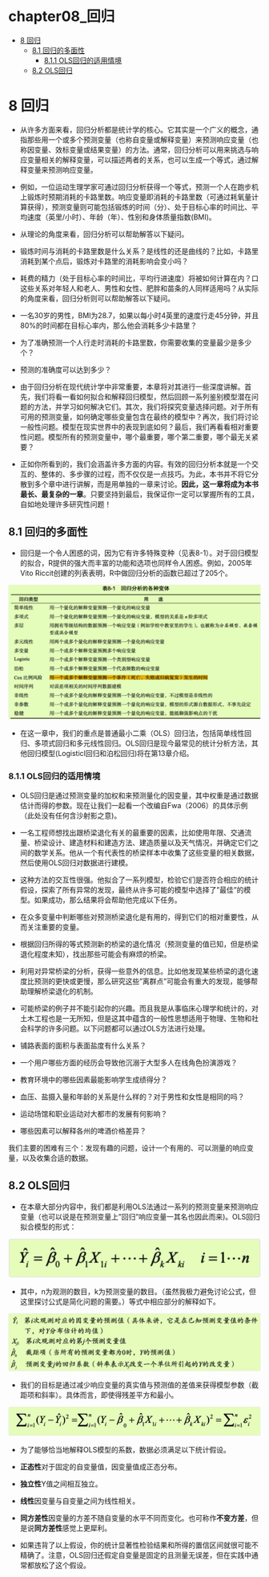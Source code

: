 chapter08_回归
================

- <a href="#8-回归" id="toc-8-回归">8 回归</a>
  - <a href="#81-回归的多面性" id="toc-81-回归的多面性">8.1 回归的多面性</a>
    - <a href="#811-ols回归的适用情境" id="toc-811-ols回归的适用情境">8.1.1
      OLS回归的适用情境</a>
  - <a href="#82-ols回归" id="toc-82-ols回归">8.2 OLS回归</a>

# 8 回归

- 从许多方面来看，回归分析都是统计学的核心。它其实是一个广义的概念，通指那些用一个或多个预测变量（也称自变量或解释变量）来预测响应变量（也称因变量、效标变量或结果变量）的方法。通常，回归分析可以用来挑选与响应变量相关的解释变量，可以描述两者的关系，也可以生成一个等式，通过解释变量来预测响应变量。

- 例如，一位运动生理学家可通过回归分析获得一个等式，预测一个人在跑步机上锻炼时预期消耗的卡路里数。响应变量即消耗的卡路里数（可通过耗氧量计算获得），预测变量则可能包括锻炼的时间（分）、处于目标心率的时间比、平均速度（英里/小时）、年龄（年）、性别和身体质量指数(BMI)。

- 从理论的角度来看，回归分析可以帮助解答以下疑问。

- 锻炼时间与消耗的卡路里数是什么关系？是线性的还是曲线的？比如，卡路里消耗到某个点后，锻炼对卡路里的消耗影响会变小吗？

- 耗费的精力（处于目标心率的时间比，平均行进速度）将被如何计算在内？口这些关系对年轻人和老人、男性和女性、肥胖和苗条的人同样适用吗？从实际的角度来看，回归分析则可以帮助解答以下疑问。

- 一名30岁的男性，BMI为28.7，如果以每小时4英里的速度行走45分钟，并且80%的时间都在目标心率内，那么他会消耗多少卡路里？

- 为了准确预测一个人行走时消耗的卡路里数，你需要收集的变量最少是多少个？

- 预测的准确度可以达到多少？

- 由于回归分析在现代统计学中非常重要，本章将对其进行一些深度讲解。首先，我们将看一看如何拟合和解释回归模型，然后回顾一系列鉴别模型潜在问题的方法，并学习如何解决它们。其次，我们将探究变量选择问题。对于所有可用的预测变量，如何确定哪些变量包含在最终的模型中？再次，我们将讨论一般性问题。模型在现实世界中的表现到底如何？最后，我们再看看相对重要性问题。模型所有的预测变量中，哪个最重要，哪个第二重要，哪个最无关紧要？

- 正如你所看到的，我们会涵盖许多方面的内容。有效的回归分析本就是一个交互的、整体的、多步骤的过程，而不仅仅是一点技巧。为此，本书并不将它分散到多个章中进行讲解，而是用单独的一章来讨论。**因此，这一章将成为本书最长、最复杂的一章**。只要坚持到最后，我保证你一定可以掌握所有的工具，自如地处理许多研究性问题！

## 8.1 回归的多面性

- 回归是一个令人困惑的词，因为它有许多特殊变种（见表8-1）。对于回归模型的拟合，R提供的强大而丰富的功能和选项也同样令人困惑。例如，2005年Vito
  Riccit创建的列表表明，R中做回归分析的函数已超过了205个。

![](images/iShot_2023-01-04_14.39.52.png)

- 在这一章中，我们的重点是普通最小二乘（OLS）回归法，包括简单线性回归、多项式回归和多元线性回归。OLS回归是现今最常见的统计分析方法，其他回归模型(Logisticl回归和泊松回归)将在第13章介绍。

### 8.1.1 OLS回归的适用情境

- OLS回归是通过预测变量的加权和来预测量化的因变量，其中权重是通过数据估计而得的参数。现在让我们一起看一个改编自Fwa（2006）的具体示例（此处没有任何含沙射影之意)。

- 一名工程师想找出跟桥梁退化有关的最重要的因素，比如使用年限、交通流量、桥梁设计、建造材料和建造方法、建造质量以及天气情况，并确定它们之间的数学关系。他从一个有代表性的桥梁样本中收集了这些变量的相关数据，然后使用OLS回归对数据进行建模。

- 这种方法的交互性很强。他拟合了一系列模型，检验它们是否符合相应的统计假设，探索了所有异常的发现，最终从许多可能的模型中选择了”最佳”的模型。如果成功，那么结果将会帮助他完成以下任务。

- 在众多变量中判断哪些对预测桥梁退化是有用的，得到它们的相对重要性，从而关注重要的变量。

- 根据回归所得的等式预测新的桥梁的退化情况（预测变量的值已知，但是桥梁退化程度未知），找出那些可能会有麻烦的桥梁。

- 利用对异常桥梁的分析，获得一些意外的信息。比如他发现某些桥梁的退化速度比预测的更快或更慢，那么研究这些”离群点”可能会有重大的发现，能够帮助理解桥梁退化的机制。

- 可能桥梁的例子并不能引起你的兴趣。而且我是从事临床心理学和统计的，对土木工程也是一无所知，但是这其中蕴含的一般性思想适用于物理、生物和社会科学的许多问题。以下问题都可以通过OLS方法进行处理。

- 铺路表面的面积与表面盐度有什么关系？

- 一个用户哪些方面的经历会导致他沉溺于大型多人在线角色扮演游戏？

- 教育环境中的哪些因素最能影响学生成绩得分？

- 血压、盐摄入量和年龄的关系是什么样的？对于男性和女性是相同的吗？

- 运动场馆和职业运动对大都市的发展有何影响？

- 哪些因素可以解释各州的啤酒价格差异？

我们主要的困难有三个：发现有趣的问题，设计一个有用的、可以测量的响应变量，以及收集合适的数据。

## 8.2 OLS回归

- 在本章大部分内容中，我们都是利用OLS法通过一系列的预测变量来预测响应变量（也可以说是在预测变量上”回归”响应变量一其名也因此而来)。OLS回归拟合模型的形式：

![](images/iShot_2023-01-04_14.53.31.png)

- 其中，n为观测的数目，k为预测变量的数目。（虽然我极力避免讨论公式，但这里探讨公式是简化问题的需要。）等式中相应部分的解释如下。

![](images/iShot_2023-01-04_14.54.34.png)

- 我们的目标是通过减少响应变量的真实值与预测值的差值来获得模型参数（截距项和斜率）。具体而言，即使得残差平方和最小。

![](images/iShot_2023-01-04_14.55.14.png)

- 为了能够恰当地解释OLS模型的系数，数据必须满足以下统计假设。

- **正态性**对于固定的自变量值，因变量值成正态分布。

- **独立性**Y值之间相互独立。

- **线性**因变量与自变量之间为线性相关。

- **同方差性**因变量的方差不随自变量的水平不同而变化。也可称作**不变方差**，但是说**同方差性**感觉上更犀利。

- 如果违背了以上假设，你的统计显著性检验结果和所得的置信区间就很可能不精确了。注意，OLS回归还假定自变量是固定的且测量无误差，但在实践中通常都放松了这个假设。
